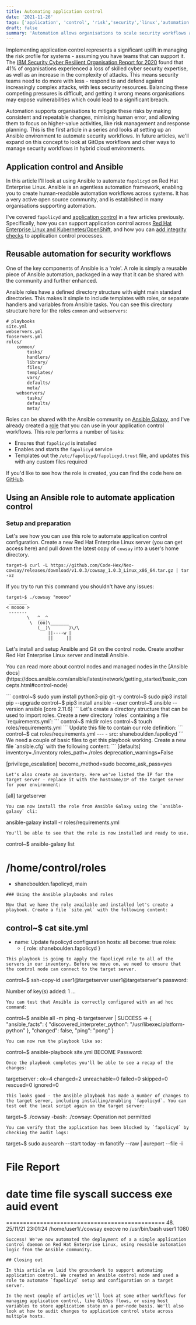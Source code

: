 ```yaml
---
title: Automating application control
date: '2021-11-26'
tags: ['application', 'control', 'risk','security','linux','automation']
draft: false
summary: 'Automation allows organisations to scale security workflows across hybrid cloud environments. In this article I take a closer look at automating application control, and how you can use Ansible roles to create reusable automation content.'
---
```


Implementing application control represents a significant uplift in managing the risk profile for systems - assuming you have teams that can support it. The [IBM Security Cyber Resilient Organisation Report for 2020](https://www.ibm.com/security/digital-assets/soar/cyber-resilient-organization-report/) found that 41% of organisations experienced a loss of skilled cyber security expertise, as well as an increase in the complexity of attacks. This means security teams need to do more with less - respond to and defend against increasingly complex attacks, with less security resources. Balancing these competing pressures is difficult, and getting it wrong means organisations may expose vulnerabilities which could lead to a significant breach.

Automation supports organisations to mitigate these risks by making consistent and repeatable changes, mimising human error, and allowing them to focus on higher-value activities, like risk management and response planning. This is the first article in a series and looks at setting up an Ansible environment to automate security workflows. In future articles, we'll expand on this concept to look at GitOps workflows and other ways to manage security workflows in hybrid cloud environments.

## Application control and Ansible
In this article I'll look at using Ansible to automate `fapolicyd` on Red Hat Enterprise Linux. Ansible is an agentless automation framework, enabling you to create human-readable automation workflows across systems. It has a very active open source community, and is established in many organisations supporting automation.

I've covered `fapolicyd` and [application control](https://www.cyber.gov.au/acsc/view-all-content/publications/implementing-application-control) in a few articles previously. Specifically, how you can support application control across [Red Hat Enterprise Linux and Kubernetes/OpenShift](/blog/app-control-for-everyone), and how you can [add integrity checks](/blog/fapolicyd-integrity) to application control processes.

## Reusable automation for security workflows

One of the key components of Ansible is a 'role'. A role is simply a reusable piece of Ansible automation, packaged in a way that it can be shared with the community and further enhanced.

Ansible roles have a defined directory structure with eight main standard directories. This makes it simple to include templates with roles, or separate handlers and variables from Ansible tasks. You can see this directory structure here for the roles `common` and `webservers`:
```
# playbooks
site.yml
webservers.yml
fooservers.yml
roles/
    common/
        tasks/
        handlers/
        library/
        files/
        templates/
        vars/
        defaults/
        meta/
    webservers/
        tasks/
        defaults/
        meta/
```
Roles can be shared with the Ansible community on [Ansible Galaxy](https://galaxy.ansible.com/), and I've already created a [role](https://galaxy.ansible.com/shaneboulden/fapolicyd) that you can use in your application control workflows. This role performs a number of tasks:

- Ensures that `fapolicyd` is installed
- Enables and starts the `fapolicyd` service
- Templates out the `/etc/fapolicyd/fapolicyd.trust` file, and updates this with any custom files required

If you'd like to see how the role is created, you can find the code here on [GitHub](https://github.com/shaneboulden/ansible-fapolicyd).

## Using an Ansible role to automate application control

### Setup and preparation

Let's see how you can use this role to automate application control configuration. Create a new Red Hat Enterprise Linux server (you can get access here) and pull down the latest copy of `cowsay` into a user's home directory.
```
target~$ curl -L https://github.com/Code-Hex/Neo-cowsay/releases/download/v1.0.3/cowsay_1.0.3_Linux_x86_64.tar.gz | tar -xz
```
If you try to run this command you shouldn't have any issues:
```
target~$ ./cowsay "moooo"
 _______
< moooo >
 -------
        \   ^__^
         \  (oo)\_______
            (__)\       )\/\
                ||----w |
                ||     ||
```
Let's install and setup Ansible and Git on the control node. Create another Red Hat Enterprise Linux server and install Ansible.
<div style={{ backgroundColor: '#f5f5f5', padding: '2px', borderRadius: '.25rem' }}>
<p style={{ padding: '6px'}}>You can read more about control nodes and managed nodes in the [Ansible docs](https://docs.ansible.com/ansible/latest/network/getting_started/basic_concepts.html#control-node)</p>
</div>
```
control~$ sudo yum install python3-pip git -y
control~$ sudo pip3 install pip --upgrade
control~$ pip3 install ansible --user
control~$ ansible --version
ansible [core 2.11.6]
```
Let's create a directory structure that can be used to import roles. Create a new directory `roles` containing a file `requirements.yml`:
```
control~$ mkdir roles
control~$ touch roles/requirements.yml
```
Update this file to contain our role definition:
```
control~$ cat roles/requirements.yml
---
- src: shaneboulden.fapolicyd
```
We need a couple of basic files to get this playbook working. Create a new file `ansible.cfg` with the following content:
```
[defaults]
inventory=./inventory
roles_path=./roles
deprecation_warnings=False

[privilege_escalation]
become_method=sudo
become_ask_pass=yes
```
Let's also create an inventory. Here we've listed the IP for the target server - replace it with the hostname/IP of the target server for your environment:
```
[all]
targetserver
```
You can now install the role from Ansible Galaxy using the `ansible-galaxy` cli:
```
ansible-galaxy install -r roles/requirements.yml
```
You'll be able to see that the role is now installed and ready to use.
```
control~$ ansible-galaxy list
# /home/control/roles
- shaneboulden.fapolicyd, main
```
### Using the Ansible playbooks and roles

Now that we have the role available and installed let's create a playbook. Create a file `site.yml` with the following content:
```
control~$ cat site.yml
---
- name: Update fapolicyd configuration
  hosts: all
  become: true
  roles:
    - { role: shaneboulden.fapolicyd }
```
This playbook is going to apply the fapolicyd role to all of the servers in our inventory. Before we move on, we need to ensure that the control node can connect to the target server.
```
control~$ ssh-copy-id user1@targetserver
user1@targetserver's password: 

Number of key(s) added: 1
...
```
You can test that Ansible is correctly configured with an ad hoc command:
```
control~$ ansible all -m ping -b
targetserver | SUCCESS => {
    "ansible_facts": {
        "discovered_interpreter_python": "/usr/libexec/platform-python"
    },
    "changed": false,
    "ping": "pong"
}
```
You can now run the playbook like so:
```
control~$ ansible-playbook site.yml
BECOME Password:
```
Once the playbook completes you'll be able to see a recap of the changes:
```
targetserver               : ok=4    changed=2    unreachable=0    failed=0    skipped=0    rescued=0    ignored=0
```
This looks good - the Ansible playbook has made a number of changes to the target server, including installing/enabling `fapolicyd`. You can test out the local script again on the target server:
```
target~$ ./cowsay
-bash: ./cowsay: Operation not permitted
```
You can verify that the application has been blocked by `fapolicyd` by checking the audit logs:
```
target~$ sudo ausearch --start today -m fanotify --raw | aureport --file -i

File Report
===============================================
# date time file syscall success exe auid event
===============================================
48. 25/11/21 23:01:24 /home/user1/./cowsay execve no /usr/bin/bash user1 1080
```
Success! We've now automated the deployment of a a simple application control daemon on Red Hat Enterprise Linux, using reusable automation logic from the Ansible community.

## Closing out

In this article we laid the groundwork to support automating application control. We created an Ansible control node and used a role to automate `fapolicyd` setup and configuration on a target server.

In the next couple of articles we'll look at some other workflows for managing application control, like GitOps flows, or using host variables to store application state on a per-node basis. We'll also look at how to audit changes to application control state across multiple hosts.
